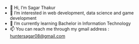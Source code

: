 - 👋 Hi, I’m Sagar Thakur
- 👀 I’m interested in web development, data science and game development
- 🌱 I’m currently learning Bachelor in Information Technology
- 📫 You can reach me through my gmail address : huntersagar08@gmail.com

<!---
ravansagar/ravansagar is a ✨ special ✨ repository because its `README.md` (this file) appears on your GitHub profile.
You can click the Preview link to take a look at your changes.
--->
